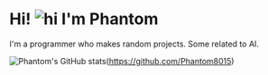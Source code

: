 # Hi! ![hi](https://user-images.githubusercontent.com/18350557/176309783-0785949b-9127-417c-8b55-ab5a4333674e.gif) I'm Phantom

I'm a programmer who makes random projects. Some related to AI.

![Phantom's GitHub stats](https://github-readme-stats.vercel.app/api?username=Phantom8015&show_icons=true&theme=radical)(https://github.com/Phantom8015)
